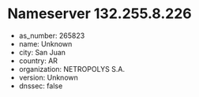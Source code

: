 # Nameserver 132.255.8.226

* as_number: 265823
* name: Unknown
* city: San Juan
* country: AR
* organization: NETROPOLYS S.A.
* version: Unknown
* dnssec: false
